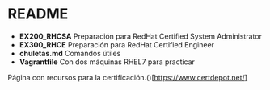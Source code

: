 # README

* **EX200_RHCSA** Preparación para RedHat Certified System Administrator
* **EX300_RHCE** Preparación para RedHat Certified Engineer
* **chuletas.md** Comandos útiles
* **Vagrantfile** Con dos máquinas RHEL7 para practicar

Página con recursos para la certificación.()[https://www.certdepot.net/]
